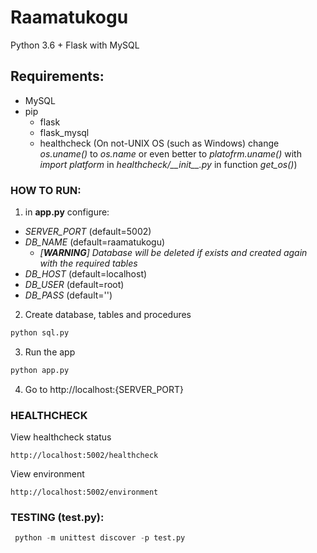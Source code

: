 # Raamatukogu

Python 3.6 + Flask with MySQL

## Requirements:
  - MySQL
  - pip
    - flask
    - flask_mysql
    - healthcheck (On not-UNIX OS (such as Windows) change *os.uname()* to *os.name* or even better to *platofrm.uname()* with *import platform* in *healthcheck/\_\_init\_\_.py* in function *get_os()*)

### HOW TO RUN:
1) in **app.py** configure:

* *SERVER_PORT* (default=5002)
* *DB_NAME* (default=raamatukogu) 
  * *[**WARNING**] Database will be deleted if exists and created again with the required tables*
* *DB_HOST* (default=localhost)
* *DB_USER* (default=root)
* *DB_PASS* (default='')
  
  
  
2) Create database, tables and procedures
```python
python sql.py
```
3) Run the app
```python
python app.py
```
4) Go to http://localhost:{SERVER_PORT}

### HEALTHCHECK
View healthcheck status
```
http://localhost:5002/healthcheck
```
View environment
```
http://localhost:5002/environment
```

### TESTING (test.py):
```python
 python -m unittest discover -p test.py
```
